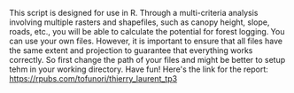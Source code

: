 This script is designed for use in R. Through a multi-criteria analysis involving multiple rasters and shapefiles, such as canopy height, slope, roads, etc., you will be able to calculate the potential for forest logging.
You can use your own files. However, it is important to ensure that all files have the same extent and projection to guarantee that everything works correctly.
So first change the path of your files and might be better to setup tehm in your working directory.
Have fun! Here's the link for the report: https://rpubs.com/tofunori/thierry_laurent_tp3

